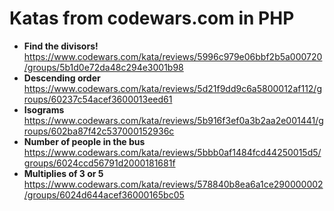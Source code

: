 # Katas from codewars.com in PHP
- **Find the divisors!**
  https://www.codewars.com/kata/reviews/5996c979e06bbf2b5a000720/groups/5b1d0e72da48c294e3001b98
- **Descending order**
  https://www.codewars.com/kata/reviews/5d21f9dd9c6a5800012af112/groups/60237c54acef3600013eed61
- **Isograms**
  https://www.codewars.com/kata/reviews/5b916f3ef0a3b2aa2e001441/groups/602ba87f42c537000152936c  
- **Number of people in the bus**
  https://www.codewars.com/kata/reviews/5bbb0af1484fcd44250015d5/groups/6024ccd56791d2000181681f  
- **Multiplies of 3 or 5**
  https://www.codewars.com/kata/reviews/578840b8ea6a1ce290000002/groups/6024d644acef36000165bc05
  